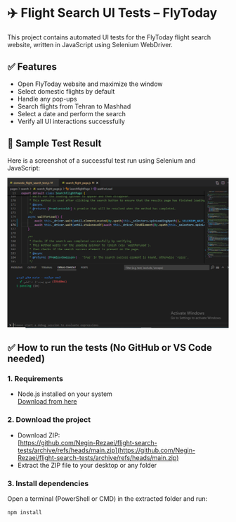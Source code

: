 # ✈️ Flight Search UI Tests – FlyToday

This project contains automated UI tests for the FlyToday flight search website, written in JavaScript using Selenium WebDriver.

## ✅ Features

- Open FlyToday website and maximize the window
- Select domestic flights by default
- Handle any pop-ups
- Search flights from Tehran to Mashhad
- Select a date and perform the search
- Verify all UI interactions successfully

## 📸 Sample Test Result

Here is a screenshot of a successful test run using Selenium and JavaScript:

![Test Result](pass.png)


## ✅ How to run the tests (No GitHub or VS Code needed)

### 1. Requirements

- Node.js installed on your system  
  [Download from here](https://nodejs.org)

### 2. Download the project

- Download ZIP:  
  [https://github.com/Negin-Rezaei/flight-search-tests/archive/refs/heads/main.zip](https://github.com/Negin-Rezaei/flight-search-tests/archive/refs/heads/main.zip)
- Extract the ZIP file to your desktop or any folder

### 3. Install dependencies

Open a terminal (PowerShell or CMD) in the extracted folder and run:

```bash
npm install
